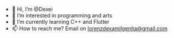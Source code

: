 - 👋 Hi, I’m @Dexei
- 👀 I’m interested in programming and arts
- 🌱 I’m currently learning C++ and Flutter
- 📫 How to reach me? Email on lorenzdexamilgenita@gmail.com

<!---
Dexei/Dexei is a ✨ special ✨ repository because its `README.md` (this file) appears on your GitHub profile.
You can click the Preview link to take a look at your changes.
--->
